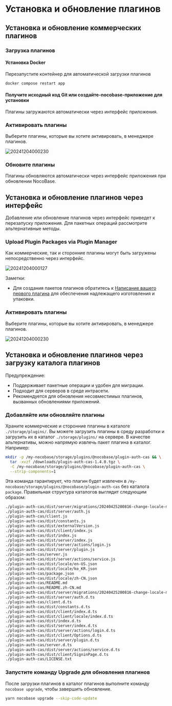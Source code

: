 # Установка и обновление плагинов

## Установка и обновление коммерческих плагинов

### Загрузка плагинов

#### Установка Docker

Перезапустите контейнер для автоматической загрузки плагинов

```bash
docker compose restart app
```

#### Получите исходный код Git или создайте-nocobase-приложение для установки

Плагины загружаются автоматически через интерфейс приложения.


### Активировать плагины

Выберите плагины, которые вы хотите активировать, в менеджере плагинов.

![20241204000230](https://static-docs.nocobase.com/20241204000230.png)

### Обновите плагины

Плагины обновляются автоматически через интерфейс приложения при обновлении NocoBase.

## Установка и обновление плагинов через интерфейс

Добавление или обновление плагинов через интерфейс приведет к перезапуску приложения. Для пакетных операций рассмотрите альтернативные методы.

### Upload Plugin Packages via Plugin Manager

Как коммерческие, так и сторонние плагины могут быть загружены непосредственно через интерфейс.

![20241204000127](https://static-docs.nocobase.com/20241204000127.png)

Заметки:

- Для создания пакетов плагинов обратитесь к [Написание вашего первого плагина](/development/your-fisrt-plugin) для обеспечения надлежащего изготовления и упаковки.

### Активировать плагины

Выберите плагины, которые вы хотите активировать, в менеджере плагинов.

![20241204000230](https://static-docs.nocobase.com/20241204000230.png)

## Установка и обновление плагинов через загрузку каталога плагинов

Предупреждение:

- Поддерживает пакетные операции и удобен для миграции.
- Подходит для серверов в среде интрасети.
- Рекомендуется для обновления несовместимых плагинов, вызванных обновлениями приложений.

### Добавляйте или обновляйте плагины

Храните коммерческие и сторонние плагины в каталоге `./storage/plugins/`. Вы можете загрузить плагины в среду разработки и загрузить их в каталог `./storage/plugins/` на сервере. В качестве альтернативы, можно напрямую извлечь пакет плагина в каталог. Например:

```bash
mkdir -p /my-nocobase/storage/plugins/@nocobase/plugin-auth-cas && \
  tar -xvzf /downloads/plugin-auth-cas-1.4.0.tgz \
  -C /my-nocobase/storage/plugins/@nocobase/plugin-auth-cas \
  --strip-components=1
```

Эта команда гарантирует, что плагин будет извлечен в `/my-nocobase/storage/plugins/@nocobase/plugin-auth-cas` без каталога `package`. Правильная структура каталогов выглядит следующим образом:

```bash
./plugin-auth-cas/dist/server/migrations/20240425200816-change-locale-module.js
./plugin-auth-cas/dist/server/auth.js
./plugin-auth-cas/client.js
./plugin-auth-cas/dist/constants.js
./plugin-auth-cas/dist/externalVersion.js
./plugin-auth-cas/dist/client/index.js
./plugin-auth-cas/dist/index.js
./plugin-auth-cas/dist/server/index.js
./plugin-auth-cas/dist/server/actions/login.js
./plugin-auth-cas/dist/server/plugin.js
./plugin-auth-cas/server.js
./plugin-auth-cas/dist/server/actions/service.js
./plugin-auth-cas/dist/locale/en-US.json
./plugin-auth-cas/dist/locale/ko_KR.json
./plugin-auth-cas/package.json
./plugin-auth-cas/dist/locale/zh-CN.json
./plugin-auth-cas/README.md
./plugin-auth-cas/README.zh-CN.md
./plugin-auth-cas/dist/server/migrations/20240425200816-change-locale-module.d.ts
./plugin-auth-cas/dist/server/auth.d.ts
./plugin-auth-cas/client.d.ts
./plugin-auth-cas/dist/constants.d.ts
./plugin-auth-cas/dist/client/index.d.ts
./plugin-auth-cas/dist/client/locale/index.d.ts
./plugin-auth-cas/dist/index.d.ts
./plugin-auth-cas/dist/server/index.d.ts
./plugin-auth-cas/dist/server/actions/login.d.ts
./plugin-auth-cas/dist/client/Options.d.ts
./plugin-auth-cas/dist/server/plugin.d.ts
./plugin-auth-cas/server.d.ts
./plugin-auth-cas/dist/server/actions/service.d.ts
./plugin-auth-cas/dist/client/SigninPage.d.ts
./plugin-auth-cas/LICENSE.txt
```

### Запустите команду Upgrade для обновления плагинов

После загрузки плагинов в каталог плагинов выполните команду `nocobase upgrade`, чтобы завершить обновление.

```bash
yarn nocobase upgrade --skip-code-update
```
